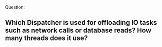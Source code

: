 Question:
## Which Dispatcher is used for offloading IO tasks such as network calls or database reads? How many threads does it use?